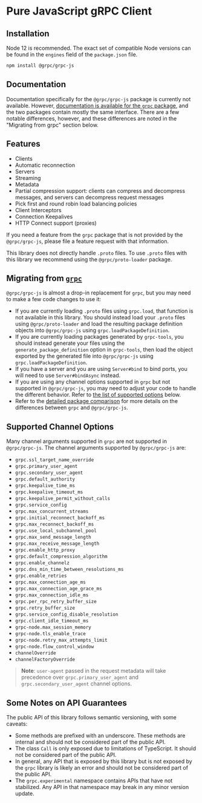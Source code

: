 # Pure JavaScript gRPC Client

## Installation

Node 12 is recommended. The exact set of compatible Node versions can be found in the `engines` field of the `package.json` file.

```sh
npm install @grpc/grpc-js
```

## Documentation

Documentation specifically for the `@grpc/grpc-js` package is currently not available. However, [documentation is available for the `grpc` package](https://grpc.github.io/grpc/node/grpc.html), and the two packages contain mostly the same interface. There are a few notable differences, however, and these differences are noted in the "Migrating from grpc" section below.

## Features

- Clients
- Automatic reconnection
- Servers
- Streaming
- Metadata
- Partial compression support: clients can compress and decompress messages, and servers can decompress request messages
- Pick first and round robin load balancing policies
- Client Interceptors
- Connection Keepalives
- HTTP Connect support (proxies)

If you need a feature from the `grpc` package that is not provided by the `@grpc/grpc-js`, please file a feature request with that information.

This library does not directly handle `.proto` files. To use `.proto` files with this library we recommend using the `@grpc/proto-loader` package.

## Migrating from [`grpc`](https://www.npmjs.com/package/grpc)

`@grpc/grpc-js` is almost a drop-in replacement for `grpc`, but you may need to make a few code changes to use it:

- If you are currently loading `.proto` files using `grpc.load`, that function is not available in this library. You should instead load your `.proto` files using `@grpc/proto-loader` and load the resulting package definition objects into `@grpc/grpc-js` using `grpc.loadPackageDefinition`.
- If you are currently loading packages generated by `grpc-tools`, you should instead generate your files using the `generate_package_definition` option in `grpc-tools`, then load the object exported by the generated file into `@grpc/grpc-js` using `grpc.loadPackageDefinition`.
- If you have a server and you are using `Server#bind` to bind ports, you will need to use `Server#bindAsync` instead.
- If you are using any channel options supported in `grpc` but not supported in `@grpc/grpc-js`, you may need to adjust your code to handle the different behavior. Refer to [the list of supported options](#supported-channel-options) below.
- Refer to the [detailed package comparison](https://github.com/grpc/grpc-node/blob/master/PACKAGE-COMPARISON.md) for more details on the differences between `grpc` and `@grpc/grpc-js`.

## Supported Channel Options
Many channel arguments supported in `grpc` are not supported in `@grpc/grpc-js`. The channel arguments supported by `@grpc/grpc-js` are:
  - `grpc.ssl_target_name_override`
  - `grpc.primary_user_agent`
  - `grpc.secondary_user_agent`
  - `grpc.default_authority`
  - `grpc.keepalive_time_ms`
  - `grpc.keepalive_timeout_ms`
  - `grpc.keepalive_permit_without_calls`
  - `grpc.service_config`
  - `grpc.max_concurrent_streams`
  - `grpc.initial_reconnect_backoff_ms`
  - `grpc.max_reconnect_backoff_ms`
  - `grpc.use_local_subchannel_pool`
  - `grpc.max_send_message_length`
  - `grpc.max_receive_message_length`
  - `grpc.enable_http_proxy`
  - `grpc.default_compression_algorithm`
  - `grpc.enable_channelz`
  - `grpc.dns_min_time_between_resolutions_ms`
  - `grpc.enable_retries`
  - `grpc.max_connection_age_ms`
  - `grpc.max_connection_age_grace_ms`
  - `grpc.max_connection_idle_ms`
  - `grpc.per_rpc_retry_buffer_size`
  - `grpc.retry_buffer_size`
  - `grpc.service_config_disable_resolution`
  - `grpc.client_idle_timeout_ms`
  - `grpc-node.max_session_memory`
  - `grpc-node.tls_enable_trace`
  - `grpc-node.retry_max_attempts_limit`
  - `grpc-node.flow_control_window`
  - `channelOverride`
  - `channelFactoryOverride`

  > **Note**: `user-agent` passed in the request metadata will take precedence over  `grpc.primary_user_agent` and `grpc.secondary_user_agent` channel options.

## Some Notes on API Guarantees

The public API of this library follows semantic versioning, with some caveats:

- Some methods are prefixed with an underscore. These methods are internal and should not be considered part of the public API.
- The class `Call` is only exposed due to limitations of TypeScript. It should not be considered part of the public API.
- In general, any API that is exposed by this library but is not exposed by the `grpc` library is likely an error and should not be considered part of the public API.
- The `grpc.experimental` namespace contains APIs that have not stabilized. Any API in that namespace may break in any minor version update.
